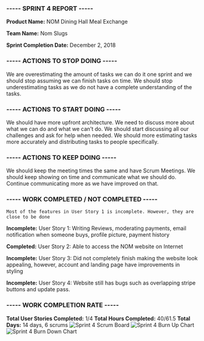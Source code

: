 ﻿### ----- SPRINT 4 REPORT -----

**Product Name:** NOM Dining Hall Meal Exchange

**Team Name:** Nom Slugs

**Sprint Completion Date:** December 2, 2018

### ----- ACTIONS TO STOP DOING -----

We are overestimating the amount of tasks we can do it one sprint and we should stop assuming we can finish tasks on time. We should stop underestimating tasks as we do not have a complete understanding of the tasks. 

### ----- ACTIONS TO START DOING -----

We should have more upfront architecture. We need to discuss more about what we can do and what we can’t do. We should start discussing all our challenges and ask for help when needed. We should more estimating tasks more accurately and distributing tasks to people specifically.

### ----- ACTIONS TO KEEP DOING -----

We should keep the meeting times the same and have Scrum Meetings. We should keep showing on time and communicate what we should do. Continue communicating more as we have improved on that. 

### ----- WORK COMPLETED / NOT COMPLETED -----

    Most of the features in User Story 1 is incomplete. However, they are close to be done


**Incomplete:** User Story 1: Writing Reviews, moderating payments, email notification when someone buys, profile picture, payment history


**Completed:** User Story 2: Able to access the NOM website on Internet


**Incomplete:** User Story 3: Did not completely finish making the website look appealing, however, account and landing page have improvements in styling


**Incomplete:** User Story 4: Website still has bugs such as overlapping stripe buttons and update pass. 

### ----- WORK COMPLETION RATE -----

**Total User Stories Completed:** 1/4
**Total Hours Completed:** 40/61.5
**Total Days:** 14 days, 6 scrums
![Sprint 4 Scrum Board](https://github.com/nicolleayon/NOM/blob/master/Documents/Sprint%204/FinishedScrumBoard.jpggit )
![Sprint 4 Burn Up Chart](https://github.com/nicolleayon/NOM/blob/master/Documents/Sprint%204/BurnUpChart.jpg)
![Sprint 4 Burn Down Chart](https://github.com/nicolleayon/NOM/blob/master/Documents/Sprint%204/burndown4.jpg)


